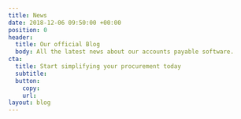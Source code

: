 ```yaml
---
title: News
date: 2018-12-06 09:50:00 +00:00
position: 0
header:
  title: Our official Blog
  body: All the latest news about our accounts payable software.
cta:
  title: Start simplifying your procurement today
  subtitle: 
  button:
    copy: 
    url: 
layout: blog
---
```


